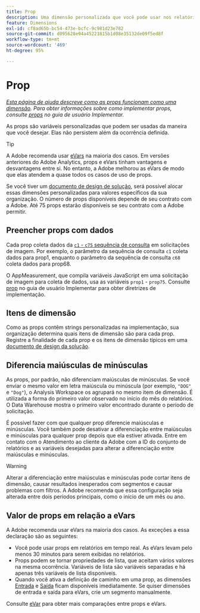 ```yaml
---
title: Prop
description: Uma dimensão personalizada que você pode usar nos relatórios.
feature: Dimensions
exl-id: cf8ad65b-bc54-473e-bcfc-9c981d23e782
source-git-commit: d095628e94a45221815b1d08e35132de09f5ed8f
workflow-type: tm+mt
source-wordcount: '469'
ht-degree: 95%

---
```


# Prop

*[Esta página de ajuda descreve como as props funcionam como uma dimensão](overview.md). Para obter informações sobre como implementar props, consulte [props](/help/implement/vars/page-vars/prop.md) no guia de usuário Implementar.*

As props são variáveis personalizadas que podem ser usadas da maneira que você desejar. Elas não persistem além da ocorrência definida.

>[!TIP]
>
>A Adobe recomenda usar [eVars](evar.md) na maioria dos casos. Em versões anteriores do Adobe Analytics, props e eVars tinham vantagens e desvantagens entre si. No entanto, a Adobe melhorou as eVars de modo que elas atendem a quase todos os casos de uso de props.

Se você tiver um [documento de design de solução](/help/implement/prepare/solution-design.md), será possível alocar essas dimensões personalizadas para valores específicos da sua organização. O número de props disponíveis depende de seu contrato com a Adobe. Até 75 props estarão disponíveis se seu contrato com a Adobe permitir.

## Preencher props com dados

Cada prop coleta dados da [`c1` - `c75` sequência de consulta](/help/implement/validate/query-parameters.md) em solicitações de imagem. Por exemplo, o parâmetro da sequência de consulta `c1` coleta dados para prop1, enquanto o parâmetro da sequência de consulta `c68` coleta dados para prop68.

O AppMeasurement, que compila variáveis JavaScript em uma solicitação de imagem para coleta de dados, usa as variáveis `prop1` - `prop75`. Consulte [prop](/help/implement/vars/page-vars/prop.md) no guia de usuário Implementar para obter diretrizes de implementação.

## Itens de dimensão

Como as props contêm strings personalizadas na implementação, sua organização determina quais itens de dimensão são para cada prop. Registre a finalidade de cada prop e os itens de dimensão típicos em uma [documento de design da solução](/help/implement/prepare/solution-design.md).

## Diferencia maiúsculas de minúsculas

As props, por padrão, não diferenciam maiúsculas de minúsculas. Se você enviar o mesmo valor em letra maiúscula ou minúscula (por exemplo, `"DOG"` e `"Dog"`), o Analysis Workspace os agrupará no mesmo item de dimensão. É utilizada a forma do primeiro valor observado no início do mês do relatórios. O Data Warehouse mostra o primeiro valor encontrado durante o período de solicitação.

É possível fazer com que qualquer prop diferencie maiúsculas e minúsculas. Você também pode desativar a diferenciação entre maiúsculas e minúsculas para qualquer prop depois que ela estiver ativada. Entre em contato com o Atendimento ao cliente da Adobe com a ID do conjunto de relatórios e as variáveis desejadas para alterar a diferenciação entre maiúsculas e minúsculas.

>[!WARNING]
>
>Alterar a diferenciação entre maiúsculas e minúsculas pode cortar itens de dimensão, causar resultados inesperados com segmentos e causar problemas com filtros. A Adobe recomenda que essa configuração seja alterada entre dois períodos principais, como o início de um mês ou ano.

## Valor de props em relação a eVars

A Adobe recomenda usar eVars na maioria dos casos. As exceções a essa declaração são as seguintes:

* Você pode usar props em relatórios em tempo real. As eVars levam pelo menos 30 minutos para serem exibidas no relatórios.
* Props podem se tornar propriedades de lista, que aceitam vários valores na mesma ocorrência. Variáveis de lista são variáveis separadas e há apenas três variáveis de lista disponíveis.
* Quando você ativa a definição de caminho em uma prop, as dimensões [Entrada](entry-dimensions.md) e [Saída](exit-dimensions.md) ficam disponíveis imediatamente. Se quiser dimensões de entrada e saída para eVars, crie um segmento manualmente.

Consulte [eVar](evar.md) para obter mais comparações entre props e eVars.

